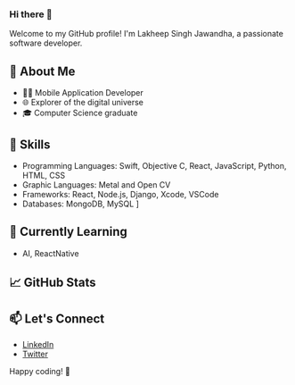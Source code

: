 ### Hi there 👋

<!--
**lakhdeepjawandha/lakhdeepjawandha** is a ✨ _special_ ✨ repository because its `README.md` (this file) appears on your GitHub profile.

Here are some ideas to get you started:

- 🔭 I’m currently working on ...
- 🌱 I’m currently learning ...
- 👯 I’m looking to collaborate on ...
- 🤔 I’m looking for help with ...
- 💬 Ask me about ...
- 📫 How to reach me: ...
- 😄 Pronouns: ...
- ⚡ Fun fact: ...
-->
Welcome to my GitHub profile! I'm Lakheep Singh Jawandha, a passionate software developer.

## 🚀 About Me

- 👨‍💻 Mobile Application Developer
- 🌐 Explorer of the digital universe
- 🎓 Computer Science graduate

## 🔧 Skills

- Programming Languages: Swift, Objective C, React, JavaScript, Python, HTML, CSS
- Graphic Languages: Metal and Open CV
- Frameworks: React, Node.js, Django, Xcode, VSCode
- Databases: MongoDB, MySQL
]
## 🌱 Currently Learning

- AI, ReactNative

## 📈 GitHub Stats

<!--[![My GitHub Stats](https://github-readme-stats.vercel.app/api?username=lakhdeepjawandha&show_icons=true&theme=radical)](https://github.com/lakhdeepjawandha)
-->
## 📫 Let's Connect

- [LinkedIn](https://www.linkedin.com/in/lakhdeepsingh)
- [Twitter](https://twitter.com/LakhdeepJawand1)

Happy coding! 🚀
